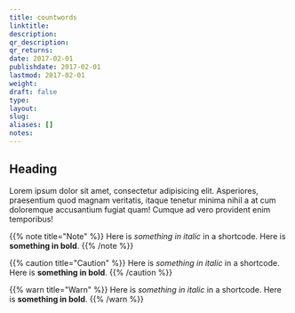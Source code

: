 ```yaml
---
title: countwords
linktitle:
description:
qr_description:
qr_returns:
date: 2017-02-01
publishdate: 2017-02-01
lastmod: 2017-02-01
weight:
draft: false
type:
layout:
slug:
aliases: []
notes:
---
```


## Heading

Lorem ipsum dolor sit amet, consectetur adipisicing elit. Asperiores, praesentium quod magnam veritatis, itaque tenetur minima nihil a at cum doloremque accusantium fugiat quam! Cumque ad vero provident enim temporibus!

{{% note title="Note" %}}
Here is *something in italic* in a shortcode. Here is **something in bold**.
{{% /note %}}

{{% caution title="Caution" %}}
Here is *something in italic* in a shortcode. Here is **something in bold**.
{{% /caution %}}

{{% warn title="Warn" %}}
Here is *something in italic* in a shortcode. Here is **something in bold**.
{{% /warn %}}

